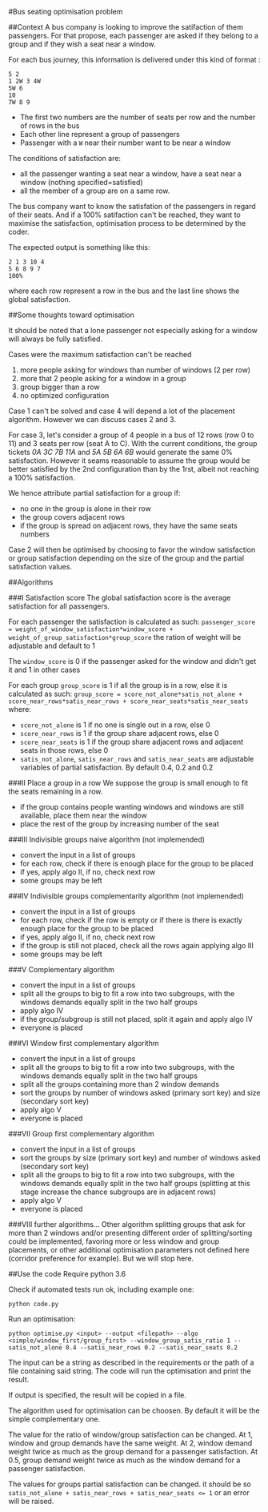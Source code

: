#Bus seating optimisation problem

##Context
A bus company is looking to improve the satifaction of them passengers. 
For that propose, each passenger are asked if they belong to a group and if they wish a seat near a window.

For each bus journey, this information is delivered under this kind of format :
```
5 2
1 2W 3 4W 
5W 6
10
7W 8 9
```
- The first two numbers are the number of seats per row and the number of rows in the bus
- Each other line represent a group of passengers
- Passenger with a `W` near their number want to be near a window

The conditions of satisfaction are:
- all the passenger wanting a seat near a window, have a seat near a window (nothing specified=satisfied)
- all the member of a group are on a same row.

The bus company want to know the satisfation of the passengers in regard of their seats. 
And if a 100% satifaction can't be reached, they want to maximise the satisfaction, optimisation process to be determined by the coder.

The expected output is something like this:
```
2 1 3 10 4
5 6 8 9 7
100%
```
where each row represent a row in the bus and the last line shows the global satisfaction.

##Some thoughts toward optimisation

It should be noted that a lone passenger not especially asking for a window will always be fully satisfied.

Cases were the maximum satisfaction can't be reached
1. more people asking for windows than number of windows (2 per row)
2. more that 2 people asking for a window in a group
3. group bigger than a row
4. no optimized configuration

Case 1 can't be solved and case 4 will depend a lot of the placement algorithm. However we can discuss cases 2 and 3.

For case 3, let's consider a group of 4 people in a bus of 12 rows (row 0 to 11) and 3 seats per row (seat A to C). 
With the current conditions, the group tickets *0A 3C 7B 11A* and *5A 5B 6A 6B* would generate the same 0% satisfaction.
However it seams reasonable to assume the group would be better satisfied by the 2nd configuration than by the 1rst, albeit not reaching a 100% satisfaction.

We hence attribute partial satisfaction for a group if:
- no one in the group is alone in their row
- the group covers adjacent rows
- if the group is spread on adjacent rows, they have the same seats numbers

Case 2 will then be optimised by choosing to favor the window satisfaction or group satisfaction depending on the size of the group and the partial satisfaction values.

##Algorithms

###I Satisfaction score
The global satisfaction score is the average satisfaction for all passengers.

For each passenger the satisfaction is calculated as such:
```passenger_score = weight_of_window_satisfaction*window_score + weight_of_group_satisfaction*group_score```
the ration of weight will be adjustable and default to 1

The `window_score` is 0 if the passenger asked for the window and didn't get it and 1 in other cases

For each group `group_score` is 1 if all the group is in a row, else it is calculated as such:
```group_score = score_not_alone*satis_not_alone + score_near_rows*satis_near_rows + score_near_seats*satis_near_seats```
where:
- `score_not_alone` is 1 if no one is single out in a row, else 0
- `score_near_rows` is 1 if the group share adjacent rows, else 0
- `score_near_seats` is 1 if the group share adjacent rows and adjacent seats in those rows, else 0
- `satis_not_alone`, `satis_near_rows` and `satis_near_seats` are adjustable variables of partial satisfaction. By default 0.4, 0.2 and 0.2

###II Place a group in a row
We suppose the group is small enough to fit the seats remaining in a row.
- if the group contains people wanting windows and windows are still available, place them near the window
- place the rest of the group by increasing number of the seat

###III Indivisible groups naive algorithm (not implemended)
- convert the input in a list of groups
- for each row, check if there is enough place for the group to be placed
- if yes, apply algo II, if no, check next row
- some groups may be left

###IV Indivisible groups complementarity algorithm (not implemended)
- convert the input in a list of groups
- for each row, check if the row is empty or if there is there is exactly enough place for the group to be placed
- if yes, apply algo II, if no, check next row
- if the group is still not placed, check all the rows again applying algo III
- some groups may be left

###V Complementary algorithm
- convert the input in a list of groups
- split all the groups to big to fit a row into two subgroups, with the windows demands equally split in the two half groups
- apply algo IV
- if the group/subgroup is still not placed, split it again and apply algo IV
- everyone is placed

###VI Window first complementary algorithm
- convert the input in a list of groups
- split all the groups to big to fit a row into two subgroups, with the windows demands equally split in the two half groups
- split all the groups containing more than 2 window demands
- sort the groups by number of windows asked (primary sort key) and size (secondary sort key)
- apply algo V
- everyone is placed

###VII Group first complementary algorithm
- convert the input in a list of groups
- sort the groups by size (primary sort key) and number of windows asked (secondary sort key)
- split all the groups to big to fit a row into two subgroups, with the windows demands equally split in the two half groups (splitting at this stage increase the chance subgroups are in adjacent rows)
- apply algo V
- everyone is placed

###VIII further algorithms...
Other algorithm splitting groups that ask for more than 2 windows and/or presenting different order of splitting/sorting could be implemented, favoring more or less window and group placements, or other additional optimisation parameters not defined here (corridor preference for example). 
But we will stop here.

##Use the code
Require python 3.6

Check if automated tests run ok, including example one:

```
python code.py
```

Run an optimisation:

```
python optimise.py <input> --output <filepath> --algo <simple/window_first/group_first> --window_group_satis_ratio 1 --satis_not_alone 0.4 --satis_near_rows 0.2 --satis_near_seats 0.2
```
The input can be a string as described in the requirements or the path of a file containing said string. The code will run the optimisation and print the result.

If output is specified, the result will be copied in a file.

The algorithm used for optimisation can be choosen. By default it will be the simple complementary one.

The value for the ratio of window/group satisfaction can be changed. 
At 1, window and group demands have the same weight.
At 2, window demand weight twice as much as the group demand for a passenger satisfaction.
At 0.5, group demand weight twice as much as the window demand for a passenger satisfaction.

The values for groups partial satisfaction can be changed. it should be so `satis_not_alone + satis_near_rows + satis_near_seats <= 1` or an error will be raised.




